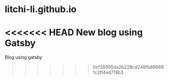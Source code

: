 # litchi-li.github.io
<<<<<<< HEAD
New blog using Gatsby
=======
Blog using gatsby
>>>>>>> 0cf38995da2b228cd248fb886681c2ff4ed719b3
